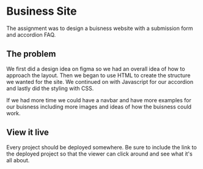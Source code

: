 # Business Site
The assignment was to design a buisness website with a submission form and accordion FAQ. 

## The problem
We first did a design idea on figma so we had an overall idea of how to approach the layout. Then we began to use HTML to create the structure we wanted for the site. We continued on with Javascript for our accordion and lastly did the styling with CSS. 

If we had more time we could have a navbar and have more examples for our buisness including more images and ideas of how the buisness could work. 

## View it live
Every project should be deployed somewhere. Be sure to include the link to the deployed project so that the viewer can click around and see what it's all about.
